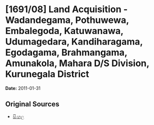 # [1691/08] Land Acquisition - Wadandegama, Pothuwewa, Embalegoda, Katuwanawa, Udumagedara, Kandiharagama, Egodagama, Brahmangama, Amunakola, Mahara D/S Division, Kurunegala District

**Date:** 2011-01-31

## Original Sources

- [සිංහල](https://documents.gov.lk/view/extra-gazettes/2011/1/1691-08_S.pdf)

